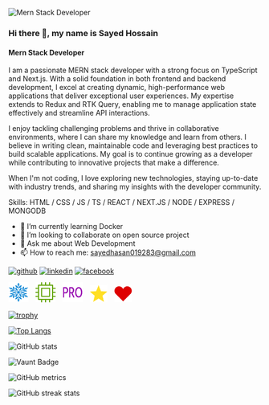 ![Mern Stack Developer](https://res.cloudinary.com/sayed-ltd/image/upload/v1729425077/DALL_E_2024-10-20_17.49.54_-_A_modern_sleek_technology-themed_banner_featuring_the_logos_or_visual_representations_of_React_Redux_TypeScript_TS_Next.js_Node.js_Express.js_fn4zen.webp)
### Hi there 👋, my name is Sayed Hossain
#### Mern Stack Developer

I am a passionate MERN stack developer with a strong focus on TypeScript and Next.js. With a solid foundation in both frontend and backend development, I excel at creating dynamic, high-performance web applications that deliver exceptional user experiences. My expertise extends to Redux and RTK Query, enabling me to manage application state effectively and streamline API interactions.

I enjoy tackling challenging problems and thrive in collaborative environments, where I can share my knowledge and learn from others. I believe in writing clean, maintainable code and leveraging best practices to build scalable applications. My goal is to continue growing as a developer while contributing to innovative projects that make a difference.

When I'm not coding, I love exploring new technologies, staying up-to-date with industry trends, and sharing my insights with the developer community.

Skills:   HTML / CSS / JS / TS  / REACT / NEXT.JS / NODE / EXPRESS / MONGODB

- 🌱 I’m currently learning Docker 
- 👯 I’m looking to collaborate on open source project 
- 💬 Ask me about Web Development 
- 📫 How to reach me: sayedhasan019283@gmail.com 


[<img src='https://cdn.jsdelivr.net/npm/simple-icons@3.0.1/icons/github.svg' alt='github' height='40'>](https://github.com/sayedhasan019283)  [<img src='https://cdn.jsdelivr.net/npm/simple-icons@3.0.1/icons/linkedin.svg' alt='linkedin' height='40'>](https://www.linkedin.com/in/sayed-hasan-99234a241/)  [<img src='https://cdn.jsdelivr.net/npm/simple-icons@3.0.1/icons/facebook.svg' alt='facebook' height='40'>](https://www.facebook.com/sayed.15924)  

<a href='https://archiveprogram.github.com/'><img src='https://raw.githubusercontent.com/acervenky/animated-github-badges/master/assets/acbadge.gif' width='40' height='40'></a> <a href='https://docs.github.com/en/developers'><img src='https://raw.githubusercontent.com/acervenky/animated-github-badges/master/assets/devbadge.gif' width='40' height='40'></a> <a href='https://github.com/pricing'><img src='https://raw.githubusercontent.com/acervenky/animated-github-badges/master/assets/pro.gif' width='40' height='40'></a> <a href='https://stars.github.com/'><img src='https://raw.githubusercontent.com/acervenky/animated-github-badges/master/assets/starbadge.gif' width='35' height='35'></a> <a href='https://docs.github.com/en/github/supporting-the-open-source-community-with-github-sponsors'><img src='https://raw.githubusercontent.com/acervenky/animated-github-badges/master/assets/sponsorbadge.gif' width='35' height='35'></a> 

[![trophy](https://github-profile-trophy.vercel.app/?username=sayedhasan019283)](https://github.com/ryo-ma/github-profile-trophy)

[![Top Langs](https://github-readme-stats.vercel.app/api/top-langs/?username=sayedhasan019283)](https://github.com/anuraghazra/github-readme-stats)

![GitHub stats](https://github-readme-stats.vercel.app/api?username=sayedhasan019283&show_icons=true)  

![Vaunt Badge](https://api.vaunt.dev/v1/github/entities/sayedhasan019283/contributions?format=svg&private=false)  

![GitHub metrics](https://metrics.lecoq.io/sayedhasan019283)  

![GitHub streak stats](https://streak-stats.demolab.com/?user=sayedhasan019283)  

